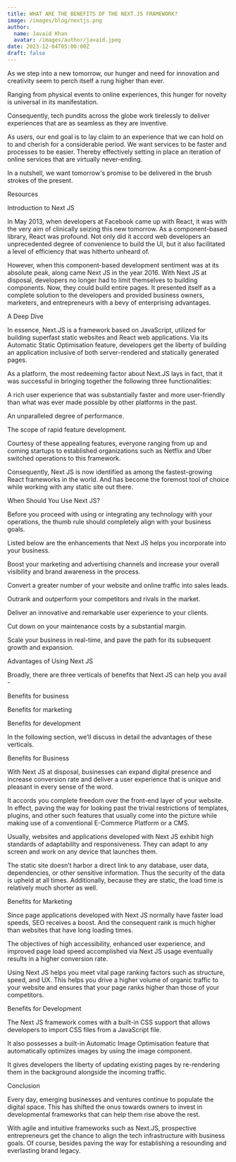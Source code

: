 ```yaml
---
title: WHAT ARE THE BENEFITS OF THE NEXT.JS FRAMEWORK?
image: /images/blog/nextjs.png
author:
  name: Javaid Khan
  avatar: /images/author/javaid.jpeg
date: 2023-12-04T05:00:00Z
draft: false
---
```


As we step into a new tomorrow, our hunger and need for innovation and creativity seem to perch itself a rung higher than ever.

Ranging from physical events to online experiences, this hunger for novelty is universal in its manifestation.

Consequently, tech pundits across the globe work tirelessly to deliver experiences that are as seamless as they are inventive.

As users, our end goal is to lay claim to an experience that we can hold on to and cherish for a considerable period. We want services to be faster and processes to be easier. Thereby effectively setting in place an iteration of online services that are virtually never-ending.

In a nutshell, we want tomorrow's promise to be delivered in the brush strokes of the present.

Resources

Introduction to Next JS

In May 2013, when developers at Facebook came up with React, it was with the very aim of clinically seizing this new tomorrow. As a component-based library, React was profound. Not only did it accord web developers an unprecedented degree of convenience to build the UI, but it also facilitated a level of efficiency that was hitherto unheard of.

However, when this component-based development sentiment was at its absolute peak, along came Next JS in the year 2016. With Next JS at disposal, developers no longer had to limit themselves to building components. Now, they could build entire pages. It presented itself as a complete solution to the developers and provided business owners, marketers, and entrepreneurs with a bevy of enterprising advantages.

A Deep Dive

In essence, Next.JS is a framework based on JavaScript, utilized for building superfast static websites and React web applications. Via its Automatic Static Optimisation feature, developers get the liberty of building an application inclusive of both server-rendered and statically generated pages.

As a platform, the most redeeming factor about Next.JS lays in fact, that it was successful in bringing together the following three functionalities:

A rich user experience that was substantially faster and more user-friendly than what was ever made possible by other platforms in the past.

An unparalleled degree of performance.

The scope of rapid feature development.

Courtesy of these appealing features, everyone ranging from up and coming startups to established organizations such as Netflix and Uber switched operations to this framework.

Consequently, Next JS is now identified as among the fastest-growing React frameworks in the world. And has become the foremost tool of choice while working with any static site out there.

When Should You Use Next JS?

Before you proceed with using or integrating any technology with your operations, the thumb rule should completely align with your business goals.

Listed below are the enhancements that Next JS helps you incorporate into your business.

Boost your marketing and advertising channels and increase your overall visibility and brand awareness in the process.

Convert a greater number of your website and online traffic into sales leads.

Outrank and outperform your competitors and rivals in the market.

Deliver an innovative and remarkable user experience to your clients.

Cut down on your maintenance costs by a substantial margin.

Scale your business in real-time, and pave the path for its subsequent growth and expansion.

Advantages of Using Next JS

Broadly, there are three verticals of benefits that Next JS can help you avail -

Benefits for business

Benefits for marketing

Benefits for development

In the following section, we’ll discuss in detail the advantages of these verticals.

Benefits for Business

With Next JS at disposal, businesses can expand digital presence and increase conversion rate and deliver a user experience that is unique and pleasant in every sense of the word.

It accords you complete freedom over the front-end layer of your website. In effect, paving the way for looking past the trivial restrictions of templates, plugins, and other such features that usually come into the picture while making use of a conventional E-Commerce Platform or a CMS.

Usually, websites and applications developed with Next JS exhibit high standards of adaptability and responsiveness. They can adapt to any screen and work on any device that launches them.

The static site doesn’t harbor a direct link to any database, user data, dependencies, or other sensitive information. Thus the security of the data is upheld at all times. Additionally, because they are static, the load time is relatively much shorter as well.

Benefits for Marketing

Since page applications developed with Next JS normally have faster load speeds, SEO receives a boost. And the consequent rank is much higher than websites that have long loading times.

The objectives of high accessibility, enhanced user experience, and improved page load speed accomplished via Next JS usage eventually results in a higher conversion rate.

Using Next JS helps you meet vital page ranking factors such as structure, speed, and UX. This helps you drive a higher volume of organic traffic to your website and ensures that your page ranks higher than those of your competitors.

Benefits for Development

The Next JS framework comes with a built-in CSS support that allows developers to import CSS files from a JavaScript file.

It also possesses a built-in Automatic Image Optimisation feature that automatically optimizes images by using the image component.

It gives developers the liberty of updating existing pages by re-rendering them in the background alongside the incoming traffic.

Conclusion

Every day, emerging businesses and ventures continue to populate the digital space. This has shifted the onus towards owners to invest in developmental frameworks that can help them rise above the rest.

With agile and intuitive frameworks such as Next.JS, prospective entrepreneurs get the chance to align the tech infrastructure with business goals. Of course, besides paving the way for establishing a resounding and everlasting brand legacy.
